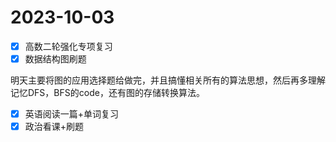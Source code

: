 # 2023-10-03

* [X] 高数二轮强化专项复习
* [X] 数据结构图刷题

明天主要将图的应用选择题给做完，并且搞懂相关所有的算法思想，然后再多理解记忆DFS，BFS的code，还有图的存储转换算法。

* [X] 英语阅读一篇+单词复习
* [X] 政治看课+刷题
